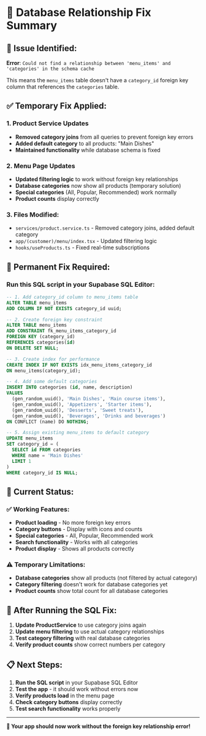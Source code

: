 # 🔧 Database Relationship Fix Summary

## **🚨 Issue Identified:**
**Error**: `Could not find a relationship between 'menu_items' and 'categories' in the schema cache`

This means the `menu_items` table doesn't have a `category_id` foreign key column that references the `categories` table.

## **✅ Temporary Fix Applied:**

### **1. Product Service Updates**
- **Removed category joins** from all queries to prevent foreign key errors
- **Added default category** to all products: "Main Dishes"
- **Maintained functionality** while database schema is fixed

### **2. Menu Page Updates**
- **Updated filtering logic** to work without foreign key relationships
- **Database categories** now show all products (temporary solution)
- **Special categories** (All, Popular, Recommended) work normally
- **Product counts** display correctly

### **3. Files Modified:**
- `services/product.service.ts` - Removed category joins, added default category
- `app/(customer)/menu/index.tsx` - Updated filtering logic
- `hooks/useProducts.ts` - Fixed real-time subscriptions

## **🔧 Permanent Fix Required:**

### **Run this SQL script in your Supabase SQL Editor:**

```sql
-- 1. Add category_id column to menu_items table
ALTER TABLE menu_items 
ADD COLUMN IF NOT EXISTS category_id uuid;

-- 2. Create foreign key constraint
ALTER TABLE menu_items 
ADD CONSTRAINT fk_menu_items_category_id 
FOREIGN KEY (category_id) 
REFERENCES categories(id) 
ON DELETE SET NULL;

-- 3. Create index for performance
CREATE INDEX IF NOT EXISTS idx_menu_items_category_id 
ON menu_items(category_id);

-- 4. Add some default categories
INSERT INTO categories (id, name, description) 
VALUES 
  (gen_random_uuid(), 'Main Dishes', 'Main course items'),
  (gen_random_uuid(), 'Appetizers', 'Starter items'),
  (gen_random_uuid(), 'Desserts', 'Sweet treats'),
  (gen_random_uuid(), 'Beverages', 'Drinks and beverages')
ON CONFLICT (name) DO NOTHING;

-- 5. Assign existing menu_items to default category
UPDATE menu_items 
SET category_id = (
  SELECT id FROM categories 
  WHERE name = 'Main Dishes' 
  LIMIT 1
)
WHERE category_id IS NULL;
```

## **🎯 Current Status:**

### **✅ Working Features:**
- **Product loading** - No more foreign key errors
- **Category buttons** - Display with icons and counts
- **Special categories** - All, Popular, Recommended work
- **Search functionality** - Works with all categories
- **Product display** - Shows all products correctly

### **⚠️ Temporary Limitations:**
- **Database categories** show all products (not filtered by actual category)
- **Category filtering** doesn't work for database categories yet
- **Product counts** show total count for all database categories

## **🚀 After Running the SQL Fix:**

1. **Update ProductService** to use category joins again
2. **Update menu filtering** to use actual category relationships
3. **Test category filtering** with real database categories
4. **Verify product counts** show correct numbers per category

## **📋 Next Steps:**

1. **Run the SQL script** in your Supabase SQL Editor
2. **Test the app** - it should work without errors now
3. **Verify products load** in the menu page
4. **Check category buttons** display correctly
5. **Test search functionality** works properly

---

**🎉 Your app should now work without the foreign key relationship error!**
